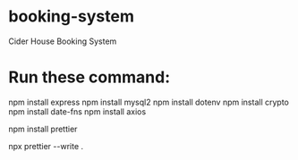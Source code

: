 # booking-system

Cider House Booking System

# Run these command:

npm install express
npm install mysql2
npm install dotenv
npm install crypto
npm install date-fns
npm install axios

npm install prettier
<!-- To run prettier -->
npx prettier --write .